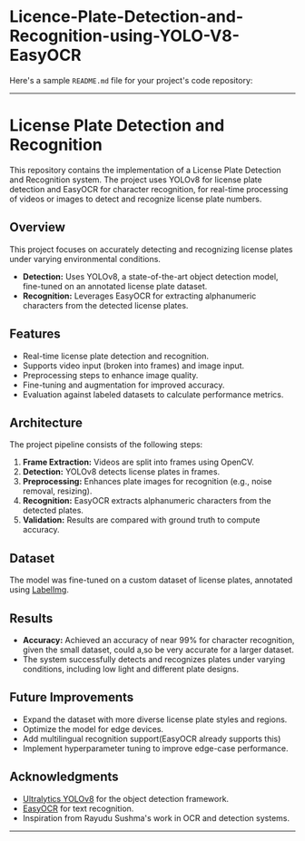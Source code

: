 # Licence-Plate-Detection-and-Recognition-using-YOLO-V8-EasyOCR
Here's a sample `README.md` file for your project's code repository:  

---

# License Plate Detection and Recognition  

This repository contains the implementation of a License Plate Detection and Recognition system. The project uses YOLOv8 for license plate detection and EasyOCR for character recognition, for real-time processing of videos or images to detect and recognize license plate numbers.  

## Overview  
This project focuses on accurately detecting and recognizing license plates under varying environmental conditions.  
- **Detection:** Uses YOLOv8, a state-of-the-art object detection model, fine-tuned on an annotated license plate dataset.  
- **Recognition:** Leverages EasyOCR for extracting alphanumeric characters from the detected license plates.  

## Features  
- Real-time license plate detection and recognition.  
- Supports video input (broken into frames) and image input.  
- Preprocessing steps to enhance image quality.  
- Fine-tuning and augmentation for improved accuracy.  
- Evaluation against labeled datasets to calculate performance metrics.  

## Architecture  
The project pipeline consists of the following steps:  
1. **Frame Extraction:** Videos are split into frames using OpenCV.  
2. **Detection:** YOLOv8 detects license plates in frames.  
3. **Preprocessing:** Enhances plate images for recognition (e.g., noise removal, resizing).  
4. **Recognition:** EasyOCR extracts alphanumeric characters from the detected plates.  
5. **Validation:** Results are compared with ground truth to compute accuracy.


## Dataset  
The model was fine-tuned on a custom dataset of license plates, annotated using [LabelImg](https://github.com/heartexlabs/labelImg).

## Results 
- **Accuracy:** Achieved an accuracy of near 99% for character recognition, given the small dataset, could a,so be very accurate for a larger dataset.  
- The system successfully detects and recognizes plates under varying conditions, including low light and different plate designs.  

## Future Improvements  
- Expand the dataset with more diverse license plate styles and regions.  
- Optimize the model for edge devices.  
- Add multilingual recognition support(EasyOCR already supports this) 
- Implement hyperparameter tuning to improve edge-case performance.  

## Acknowledgments  
- [Ultralytics YOLOv8](https://github.com/ultralytics/yolov8) for the object detection framework.  
- [EasyOCR](https://github.com/JaidedAI/EasyOCR) for text recognition.  
- Inspiration from Rayudu Sushma's work in OCR and detection systems.  

--- 
